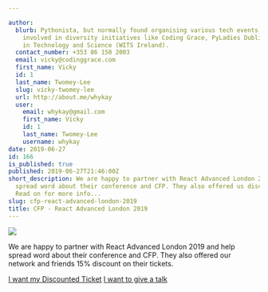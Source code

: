 ```yaml
---

author:
  blurb: Pythonista, but normally found organising various tech events, and now heavily
    involved in diversity initiatives like Coding Grace, PyLadies Dublin, and Women
    in Technology and Science (WITS Ireland).
  contact_number: +353 86 150 2003
  email: vicky@codinggrace.com
  first_name: Vicky
  id: 1
  last_name: Twomey-Lee
  slug: vicky-twomey-lee
  url: http://about.me/whykay
  user:
    email: whykay@gmail.com
    first_name: Vicky
    id: 1
    last_name: Twomey-Lee
    username: whykay
date: 2019-06-27
id: 166
is_published: true
published: 2019-06-27T21:46:00Z
short_description: We are happy to partner with React Advanced London 2019 and help
  spread word about their conference and CFP. They also offered us discount tickets.
  Read on for more info...
slug: cfp-react-advanced-london-2019
title: CFP - React Advanced London 2019
---
```


<img src="https://i.imgur.com/jlCckpJ.png"  class="img-responsive img-thumbnail"/>

We are happy to partner with React Advanced London 2019 and help spread word about their conference and CFP. They also offered our network and friends 15% discount on their tickets.

<a href="https://www.eventbrite.com/e/react-advanced-conference-2019-tickets-59948809503?discount=CodingGrace" class="btn btn-primary btn-lg active" role="button" aria-pressed="true">I want my Discounted Ticket</a> <a href="https://docs.google.com/forms/d/e/1FAIpQLSdDIUc7RHqGAudxC8EuXrbSN8ZCTXTYnMf34qDj9u1IEsID_A/viewform" class="btn btn-primary btn-lg active" role="button" aria-pressed="true">I want to give a talk</a>